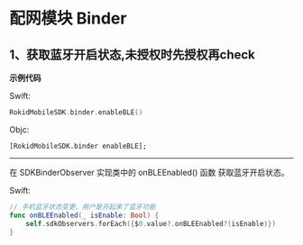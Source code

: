 # 配网模块 Binder

## 1、获取蓝牙开启状态,未授权时先授权再check

**示例代码**

Swift:

```swift
RokidMobileSDK.binder.enableBLE()
```

Objc:

```objc
[RokidMobileSDK.binder enableBLE];
```

---

在 SDKBinderObserver 实现类中的 onBLEEnabled() 函数 获取蓝牙开启状态。

Swift:

```swift
// 手机蓝牙状态变更，用户是开起来了蓝牙功能
func onBLEEnabled(_ isEnable: Bool) {
    self.sdkObservers.forEach({$0.value?.onBLEEnabled?(isEnable)})
}
```


